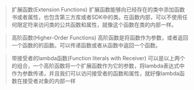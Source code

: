 >扩展函数(Extension Functions)
扩展函数能够向已经存在的类中添加函数书或者属性，也包含第三方库或者SDK中的类。在函数内部，可以不使用任何限定符来访问类的公共函数和属性，就像这个函数在类的内部一样。

>高阶函数(Higher-Order Functions)
高阶函数是将函数作为参数，或者返回一个函数的的函数。可以传递函数或者从函数中返回一个函数。

>带接受者的lambda函数(Function literals with Receiver)
可以是以上两个的组合，一个高阶函数将一个扩展函数作为它的参数，将lambda表达式中作为参数传递，并且我们可以访问接受者的函数和属性，就好像lambda函数在接受者对象的内部一样
